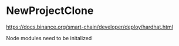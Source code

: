 # NewProjectClone

https://docs.binance.org/smart-chain/developer/deploy/hardhat.html

Node modules need to be initalized
